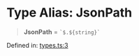 # Type Alias: JsonPath

> **JsonPath** = `` `$.${string}` ``

Defined in: [types.ts:3](https://github.com/laruss/react-text-game/blob/7602514695c2b4f79da2fb62137ed33ba5572ba4/packages/core/src/types.ts#L3)
